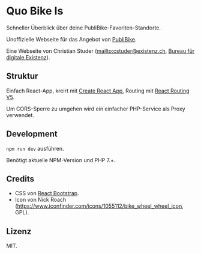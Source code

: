 # Quo Bike Is

Schneller Überblick über deine PubliBike-Favoriten-Standorte.

Unoffizielle Webseite für das Angebot von [PubliBike](https://www.publibike.ch).

Eine Webseite von Christian Studer (<mailto:cstuder@existenz.ch>, [Bureau für digitale Existenz](http://bureau.existenz.ch/)).

## Struktur

Einfach React-App, kreirt mit [Create React App](https://github.com/facebook/create-react-app), Routing mit [React Routing V5](https://reacttraining.com/react-router/).

Um CORS-Sperre zu umgehen wird ein einfacher PHP-Service als Proxy verwendet.

## Development

`npm run dev` ausführen.

Benötigt aktuelle NPM-Version und PHP 7.+.

## Credits

- CSS von [React Bootstrap](https://react-bootstrap.netlify.com/).
- Icon von Nick Roach (<https://www.iconfinder.com/icons/1055112/bike_wheel_wheel_icon>, GPL).

## Lizenz

MIT.
